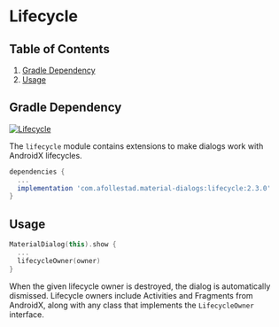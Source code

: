 # Lifecycle

## Table of Contents

1. [Gradle Dependency](#gradle-dependency)
2. [Usage](#usage)


## Gradle Dependency

[ ![Lifecycle](https://api.bintray.com/packages/drummer-aidan/maven/material-dialogs%3Alifecycle/images/download.svg) ](https://bintray.com/drummer-aidan/maven/material-dialogs%3Alifecycle/_latestVersion)

The `lifecycle` module contains extensions to make dialogs work with AndroidX lifecycles.

```gradle
dependencies {
  ...
  implementation 'com.afollestad.material-dialogs:lifecycle:2.3.0'
}
```

## Usage

```kotlin
MaterialDialog(this).show {
  ...
  lifecycleOwner(owner)
}
```

When the given lifecycle owner is destroyed, the dialog is automatically dismissed. Lifecycle 
owners include Activities and Fragments from AndroidX, along with any class that implements the
`LifecycleOwner` interface.
